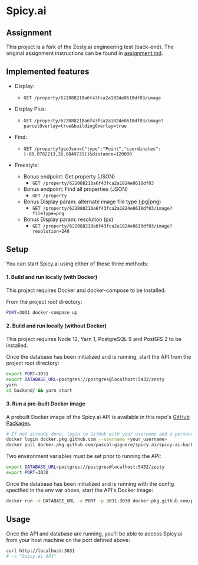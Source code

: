 # Spicy.ai

## Assignment

This project is a fork of the Zesty.ai engineering test (back-end).
The original assignment instructions can be found in [assignment.md](assignment.md).

## Implemented features

- Display:

  - `GET /property/622088210a6f43fca2a1824e8610df03/image`

- Display Plus:

  - `GET /property/622088210a6f43fca2a1824e8610df03/image?parcelOverlay=true&buildingOverlay=true`

- Find:

  - `GET /property?geoJson={"type":"Point","coordinates":[-80.0782213,26.8849731]}&distance=120000`

- Freestyle:

  - Bonus endpoint: Get property (JSON)
    - `GET /property/622088210a6f43fca2a1824e8610df03`
  - Bonus endpoint: Find all properties (JSON)
    - `GET /property`
  - Bonus Display param: alternate image file type (jpg|png)
    - `GET /property/622088210a6f43fca2a1824e8610df03/image?fileType=png`
  - Bonus Display param: resolution (px)
    - `GET /property/622088210a6f43fca2a1824e8610df03/image?resolution=240`

## Setup

You can start Spicy.ai using either of these three methods:

#### 1. Build and run locally (with Docker)

This project requires Docker and docker-compose to be installed.

From the project root directory:

```bash
PORT=3031 docker-compose up
```

#### 2. Build and run locally (without Docker)

This project requires Node 12, Yarn 1, PostgreSQL 9 and PostGIS 2 to be installed.

Once the database has been initialized and is running, start the API from the project root directory:

```bash
export PORT=3031
export DATABASE_URL=postgres://postgres@localhost:5432/zesty
yarn
cd backend/ && yarn start
```

#### 3. Run a pre-built Docker image

A prebuilt Docker image of the Spicy.ai API is available in this repo's
[GitHub Packages](https://github.com/pascal-giguere/spicy.ai/packages).

```bash
# If not already done, login to GitHub with your username and a personal access token
docker login docker.pkg.github.com --username <your_username>
docker pull docker.pkg.github.com/pascal-giguere/spicy.ai/spicy-ai-backend:1.0.0
```

Two environment variables must be set prior to running the API:

```bash
export DATABASE_URL=postgres://postgres@localhost:5432/zesty
export PORT=3030
```

Once the database has been initialized and is running with the config specified in the env var above, start the API's
Docker image:

```bash
docker run -e DATABASE_URL -e PORT -p 3031:3030 docker.pkg.github.com/pascal-giguere/spicy.ai/spicy-ai-backend:1.0.0
```

## Usage

Once the API and database are running, you'll be able to access Spicy.ai from your host machine on the port defined
above:

```bash
curl http://localhost:3031
# -> "Spicy.ai API"
```
